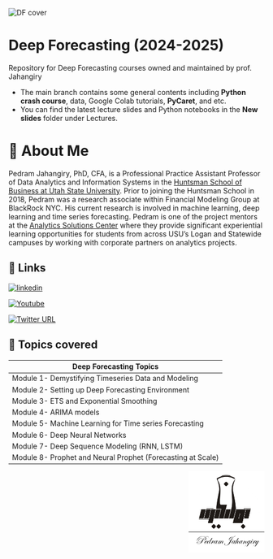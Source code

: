 ![DF cover](https://user-images.githubusercontent.com/19335954/210499919-b5000dda-b46c-42b9-b274-fe06116c8260.png)


# Deep Forecasting (2024-2025)

Repository for Deep Forecasting courses owned and maintained by prof. Jahangiry

* The main branch contains some general contents including **Python crash course**, data, Google Colab tutorials, **PyCaret**, and etc.
* You can find the latest lecture slides and Python notebooks in the **New slides** folder under Lectures. 






# 🚀 About Me

Pedram Jahangiry, PhD, CFA,  is a Professional Practice Assistant Professor of Data Analytics and Information Systems in the [Huntsman School of Business at Utah State University](https://huntsman.usu.edu/directory/jahangiry-pedram). Prior to joining the Huntsman School in 2018, Pedram was a research associate within Financial Modeling Group at BlackRock NYC. His current research is involved in machine learning, deep learning and time series forecasting. 
Pedram is one of the project mentors at the [Analytics Solutions Center](https://huntsman.usu.edu/asc/index) where they provide significant experiential learning opportunities for students from across USU’s Logan and Statewide campuses by working with corporate partners on analytics projects.




## 🔗 Links

[![linkedin](https://img.shields.io/badge/LinkedIn-0A66C2?style=for-the-badge&logo=linkedin&logoColor=white)](https://www.linkedin.com/in/pedram-jahangiry-cfa-5778015a)

[![Youtube](https://img.shields.io/badge/youtube_channel-1DA1F2?style=for-the-badge&logo=youtube&logoColor=white&color=FF0000)](https://www.youtube.com/channel/UCNDElcuuyX-2pSatVBDpJJQ)

[![Twitter URL](https://img.shields.io/twitter/url/https/twitter.com/PedramJahangiry.svg?style=social&label=Follow%20%40PedramJahangiry)](https://twitter.com/PedramJahangiry)




## 🎲 Topics covered

| **Deep Forecasting Topics**                                                                              |
|--------------------------------------------------------------------------------------------------|
|Module 1- Demystifying Timeseries Data and Modeling|
|Module 2- Setting up Deep Forecasting Environment|
|Module 3- ETS and Exponential Smoothing|
|Module 4- ARIMA models|
|Module 5- Machine Learning for Time series Forecasting|
|Module 6- Deep Neural Networks|
|Module 7- Deep Sequence Modeling (RNN, LSTM)|
|Module 8- Prophet and Neural Prophet (Forecasting at Scale) 


<img src="images/Jahangirylogo.png" width=150 align="right">

